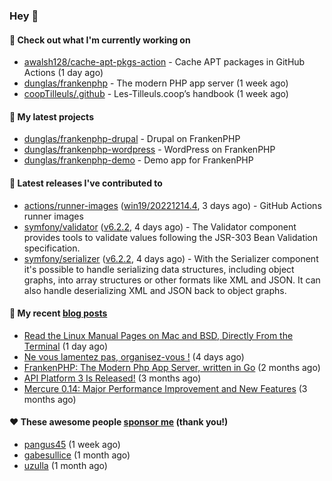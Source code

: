 ### Hey 👋

#### 👷 Check out what I'm currently working on

- [awalsh128/cache-apt-pkgs-action](https://github.com/awalsh128/cache-apt-pkgs-action) - Cache APT packages in GitHub Actions (1 day ago)
- [dunglas/frankenphp](https://github.com/dunglas/frankenphp) - The modern PHP app server (1 week ago)
- [coopTilleuls/.github](https://github.com/coopTilleuls/.github) - Les-Tilleuls.coop’s handbook (1 week ago)

#### 🌱 My latest projects

- [dunglas/frankenphp-drupal](https://github.com/dunglas/frankenphp-drupal) - Drupal on FrankenPHP
- [dunglas/frankenphp-wordpress](https://github.com/dunglas/frankenphp-wordpress) - WordPress on FrankenPHP
- [dunglas/frankenphp-demo](https://github.com/dunglas/frankenphp-demo) - Demo app for FrankenPHP

#### 🔭 Latest releases I've contributed to

- [actions/runner-images](https://github.com/actions/runner-images) ([win19/20221214.4](https://github.com/actions/runner-images/releases/tag/win19/20221214.4), 3 days ago) - GitHub Actions runner images
- [symfony/validator](https://github.com/symfony/validator) ([v6.2.2](https://github.com/symfony/validator/releases/tag/v6.2.2), 4 days ago) - The Validator component provides tools to validate values following the JSR-303 Bean Validation specification.
- [symfony/serializer](https://github.com/symfony/serializer) ([v6.2.2](https://github.com/symfony/serializer/releases/tag/v6.2.2), 4 days ago) - With the Serializer component it&#39;s possible to handle serializing data structures, including object graphs, into array structures or other formats like XML and JSON. It can also handle deserializing XML and JSON back to object graphs.

#### 📜 My recent [blog posts](https://dunglas.fr)

- [Read the Linux Manual Pages on Mac and BSD, Directly From the Terminal](https://dunglas.dev/2022/12/read-the-linux-manual-pages-on-mac-and-bsd-directly-from-the-terminal/) (1 day ago)
- [Ne vous lamentez pas, organisez-vous !](https://dunglas.dev/2022/12/ne-vous-lamentez-pas-organisez-vous/) (4 days ago)
- [FrankenPHP: The Modern Php App Server, written in Go](https://dunglas.dev/2022/10/frankenphp-the-modern-php-app-server-written-in-go/) (2 months ago)
- [API Platform 3 Is Released!](https://dunglas.dev/2022/09/api-platform-3-is-released/) (3 months ago)
- [Mercure 0.14: Major Performance Improvement and New Features](https://dunglas.dev/2022/09/mercure-0-14/) (3 months ago)

#### ❤️ These awesome people [sponsor me](https://github.com/sponsors/dunglas) (thank you!)

- [pangus45](https://github.com/pangus45) (1 week ago)
- [gabesullice](https://github.com/gabesullice) (1 month ago)
- [uzulla](https://github.com/uzulla) (1 month ago)
